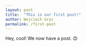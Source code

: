 ```yaml
---
layout: post
title:  "This is our first post!"
author: Wojciech Gryc
permalink: /first-post
---
```


Hey, cool! We now have a post. 😊
